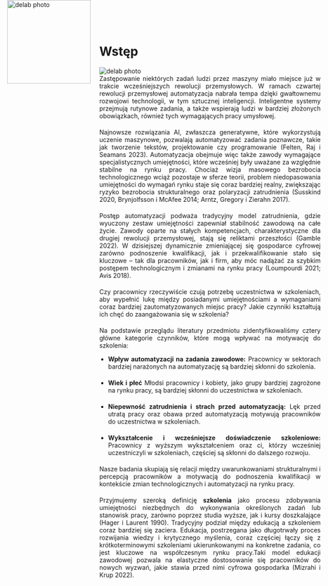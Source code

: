 <div style="position: absolute; top: 0; left: 1.3em; width: 190px; height: 190px; overflow: hidden;">
    <img src="/genai_site/assets/logo2.png" alt="delab photo" style="width: 100%; height: 100%; object-fit: contain; display: block;">
</div>

<h1 style="margin-top: 50px;"> Wstęp</h1>

<img src="/genai_site/assets/icons_all2.png" alt="delab photo" class=".custom-icon-image">

<div style="text-align: justify; margin-bottom: 20px;"> Zastępowanie niektórych zadań ludzi przez maszyny miało miejsce już w trakcie wcześniejszych rewolucji przemysłowych. W ramach czwartej rewolucji przemysłowej automatyzacja nabrała tempa dzięki gwałtownemu rozwojowi technologii, w tym sztucznej inteligencji. Inteligentne systemy przejmują rutynowe zadania, a także wspierają ludzi w bardziej złożonych obowiązkach, również tych wymagających pracy umysłowej.
</div>

<div style="text-align: justify; margin-bottom: 20px;"> Najnowsze rozwiązania AI, zwłaszcza generatywne, które wykorzystują uczenie maszynowe, pozwalają automatyzować zadania poznawcze, takie jak tworzenie tekstów, projektowanie czy programowanie (Felten, Raj i Seamans 2023). Automatyzacja obejmuje więc także zawody wymagające specjalistycznych umiejętności, które wcześniej były uważane za względnie stabilne na rynku pracy. Chociaż wizja masowego bezrobocia technologicznego wciąż pozostaje w sferze teorii, problem niedopasowania umiejętności do wymagań rynku staje się coraz bardziej realny, zwiększając ryzyko bezrobocia strukturalnego oraz polaryzacji zatrudnienia (Susskind 2020, Brynjolfsson i McAfee 2014; Arntz, Gregory i Zierahn 2017).
</div>

<div style="text-align: justify; margin-bottom: 20px;"> Postęp automatyzacji podważa tradycyjny model zatrudnienia, gdzie wyuczony zestaw umiejętności zapewniał stabilność zawodową na całe życie. Zawody oparte na stałych kompetencjach, charakterystyczne dla drugiej rewolucji przemysłowej, stają się reliktami przeszłości (Gamble 2022). W dzisiejszej dynamicznie zmieniającej się gospodarce cyfrowej zarówno podnoszenie kwalifikacji, jak i przekwalifikowanie stało się kluczowe – tak dla pracowników, jak i firm, aby móc nadążać za szybkim postępem technologicznym i zmianami na rynku pracy (Loumpourdi 2021; Avis 2018).
</div>

<div style="text-align: justify; margin-bottom: 20px;"> Czy pracownicy rzeczywiście czują potrzebę uczestnictwa w szkoleniach, aby wypełnić lukę między posiadanymi umiejętnościami a wymaganiami coraz bardziej zautomatyzowanych miejsc pracy? Jakie czynniki kształtują ich chęć do zaangażowania się w szkolenia?
</div>

<div style="text-align: justify; margin-bottom: 10px;">
Na podstawie przeglądu literatury przedmiotu zidentyfikowaliśmy cztery główne kategorie czynników, które mogą wpływać na motywację do szkolenia:
</div>

<ul style="list-style-type: disc; padding-left: 20px;">
  <li style="text-align: justify; margin-bottom: 20px;">
    <b>Wpływ automatyzacji na zadania zawodowe:</b> Pracownicy w sektorach bardziej narażonych na automatyzację są bardziej skłonni do szkolenia.
  </li>
  <li style="text-align: justify; margin-bottom: 20px;">
    <b>Wiek i płeć</b> Młodsi pracownicy i kobiety, jako grupy bardziej zagrożone na rynku pracy, są bardziej skłonni do uczestnictwa w szkoleniach.
  </li>
  <li style="text-align: justify; margin-bottom: 20px;">
    <b>Niepewność zatrudnienia i strach przed automatyzacją:</b> Lęk przed utratą pracy oraz obawa przed automatyzacją motywują pracowników do uczestnictwa w szkoleniach.
  </li>
  <li style="text-align: justify; margin-bottom: 20px;">
    <b>Wykształcenie i wcześniejsze doświadczenie szkoleniowe:</b> Pracownicy z wyższym wykształceniem oraz ci, którzy wcześniej uczestniczyli w szkoleniach, częściej są skłonni do dalszego rozwoju.
  </li>
</ul>

<div style="text-align: justify; margin-bottom: 20px;"> Nasze badania skupiają się relacji między uwarunkowaniami strukturalnymi i percepcją pracowników a motywacją do podnoszenia kwalifikacji w kontekście zmian technologicznych i automatyzacji na rynku pracy.
</div>

<div style="text-align: justify; margin-bottom: 20px;"> Przyjmujemy szeroką definicję <b>szkolenia</b> jako procesu zdobywania umiejętności niezbędnych do wykonywania określonych zadań lub stanowisk pracy, zarówno poprzez studia wyższe, jak i kursy doszkalające (Hager i Laurent 1990). Tradycyjny podział między edukacją a szkoleniem coraz bardziej się zaciera. Edukacja, postrzegana jako długotrwały proces rozwijania wiedzy i krytycznego myślenia, coraz częściej łączy się z krótkoterminowymi szkoleniami ukierunkowanymi na konkretne zadania, co jest kluczowe na współczesnym rynku pracy.Taki model edukacji zawodowej pozwala na elastyczne dostosowanie się pracowników do nowych wyzwań, jakie stawia przed nimi cyfrowa gospodarka (Mizrahi i Krup 2022).
</div>
